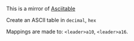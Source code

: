 This is a mirror of [Asciitable](http://www.vim.org/scripts/script.php?script_id=616)

Create an ASCII table in `decimal`, `hex`

Mappings are made to: `<leader>a10`, `<leader>a16`.
